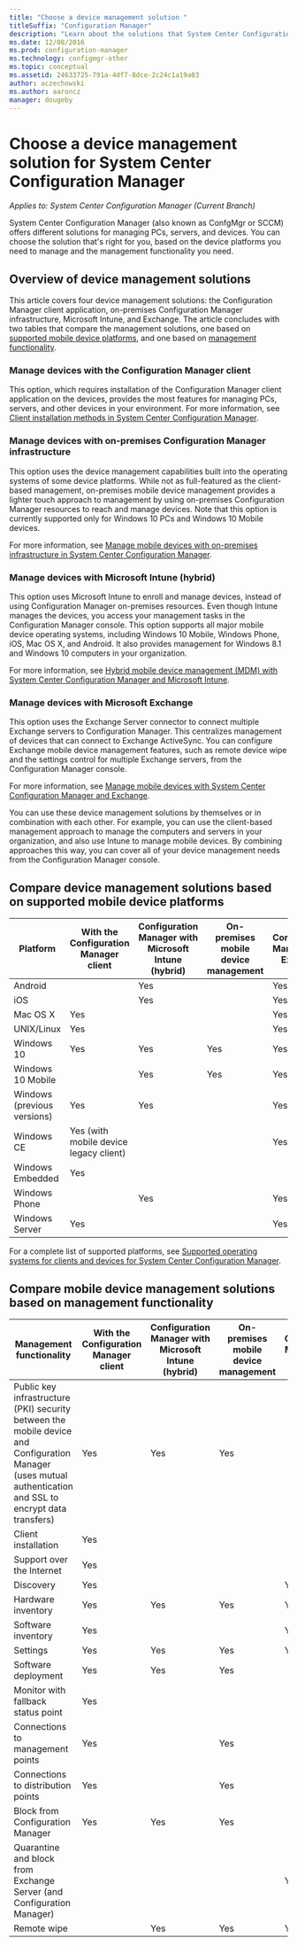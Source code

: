 ```yaml
---
title: "Choose a device management solution "
titleSuffix: "Configuration Manager"
description: "Learn about the solutions that System Center Configuration Manager offers for managing PCs, servers, and devices."
ms.date: 12/08/2016
ms.prod: configuration-manager
ms.technology: configmgr-other
ms.topic: conceptual
ms.assetid: 24633725-791a-4df7-8dce-2c24c1a19a03
author: aczechowski
ms.author: aaroncz
manager: dougeby
---
```

# Choose a device management solution for System Center Configuration Manager

*Applies to: System Center Configuration Manager (Current Branch)*

System Center Configuration Manager (also known as ConfgMgr or SCCM) offers different solutions for managing PCs, servers, and devices. You can choose the solution that's right for you, based on the device platforms you need to manage and the management functionality you need.  


##  Overview of device management solutions  
 This article covers four device management solutions: the Configuration Manager client application, on-premises Configuration Manager infrastructure, Microsoft Intune, and Exchange. The article concludes with two tables that compare the management solutions, one based on [supported mobile device platforms](#compare-device-management-solutions-based-on-supported-mobile-device-platforms), and one based on [management functionality](#compare-mobile-device-management-solutions-based-on-management-functionality).


###  Manage devices with the Configuration Manager client  

This option, which requires installation of the Configuration Manager client application on the devices, provides the most features for managing PCs, servers, and other devices in your environment. For more information, see [Client installation methods in System Center Configuration Manager](/sccm/core/clients/deploy/plan/client-installation-methods).  

###  Manage devices with on-premises Configuration Manager infrastructure  

This option uses the device management capabilities built into the operating systems of some device platforms. While not as full-featured as the client-based management, on-premises mobile device management provides a lighter touch approach to management by using on-premises Configuration Manager resources to reach and manage devices. Note that this option is currently supported only for Windows 10 PCs and Windows 10 Mobile devices.  

For more information, see [Manage mobile devices with on-premises infrastructure in System Center Configuration Manager](../../mdm/understand/manage-mobile-devices-with-on-premises-infrastructure.md).  

###  Manage devices with Microsoft Intune (hybrid)  

This option uses Microsoft Intune to enroll and manage devices, instead of using Configuration Manager on-premises resources. Even though Intune manages the devices, you access your management tasks in the Configuration Manager console. This option supports all major mobile device operating systems, including Windows 10 Mobile, Windows Phone, iOS, Mac OS X, and Android. It also provides management for Windows 8.1 and Windows 10 computers in your organization.  

For more information, see [Hybrid mobile device management (MDM) with System Center Configuration Manager and Microsoft Intune](../../mdm/understand/hybrid-mobile-device-management.md).  

###  Manage devices with Microsoft Exchange  

This option uses the Exchange Server connector to connect multiple Exchange servers to Configuration Manager. This centralizes management of devices that can connect to Exchange ActiveSync. You can configure Exchange mobile device management features, such as remote device wipe and the settings control for multiple Exchange servers, from the Configuration Manager console.  

For more information, see [Manage mobile devices with System Center Configuration Manager and Exchange](../../mdm/deploy-use/manage-mobile-devices-with-exchange-activesync.md).  

You can use these device management solutions by themselves or in combination with each other. For example, you can use the client-based management approach to manage the computers and servers in your organization, and also use Intune to manage mobile devices. By combining approaches this way, you can cover all of your device management needs from the Configuration Manager console.  

## Compare device management solutions based on supported mobile device platforms  

|Platform|With the Configuration Manager client|Configuration Manager with Microsoft Intune (hybrid)|On\-premises mobile device management|Configuration Manager with Exchange|  
|--------------|-------------------------------------------|-------------------------------------------------------------------|-------------------------------|-----------------------------------------|  
|Android||Yes||Yes|  
|iOS||Yes||Yes|  
|Mac OS X|Yes|||Yes|  
|UNIX/Linux|Yes|||Yes|  
|Windows 10|Yes|Yes|Yes|Yes|  
|Windows 10 Mobile||Yes|Yes|Yes|  
|Windows (previous versions)|Yes|Yes||Yes|  
|Windows CE|Yes (with mobile device legacy client)|||Yes|  
|Windows Embedded|Yes||||  
|Windows Phone||Yes||Yes|  
|Windows Server|Yes|||Yes|  

 For a complete list of supported platforms, see [Supported operating systems for clients and devices for System Center Configuration Manager](configs/supported-operating-systems-for-clients-and-devices.md).

##  <a name="bkmk_comp2"></a> Compare mobile device management solutions based on management functionality  

|Management functionality|With the Configuration Manager client|Configuration Manager with Microsoft Intune (hybrid)|On\-premises mobile device management|Configuration Manager with Exchange|  
|------------------------------|-------------------------------------------|-------------------------------------------------------------------|-------------------------------|-----------------------------------------|  
|Public key infrastructure (PKI) security between the mobile device and Configuration Manager (uses mutual authentication and SSL to encrypt data transfers)|Yes|Yes|Yes||  
|Client installation|Yes||||  
|Support over the Internet|Yes||||  
|Discovery|Yes|||Yes|  
|Hardware inventory|Yes|Yes|Yes|Yes|  
|Software inventory|Yes|||Yes|  
|Settings|Yes|Yes|Yes|Yes|  
|Software deployment|Yes|Yes|Yes||  
|Monitor with fallback status point|Yes||||  
|Connections to management points|Yes||Yes||  
|Connections to distribution points|Yes||Yes||  
|Block from Configuration Manager|Yes|Yes|Yes||  
|Quarantine and block from Exchange Server (and Configuration Manager)||||Yes|  
|Remote wipe| |Yes|Yes|Yes|  
